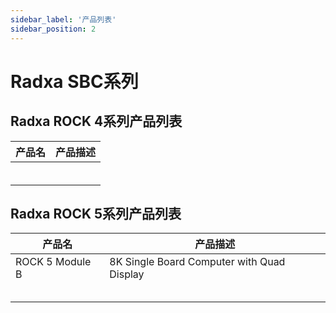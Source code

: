 ```yaml
---
sidebar_label: '产品列表'
sidebar_position: 2
---
```

# Radxa SBC系列

## Radxa ROCK 4系列产品列表

| 产品名 | 产品描述 |
|-----|------|
|     |      |
|     |      |
|     |      |
|     |      |
|     |      |
|     |      |

## Radxa ROCK 5系列产品列表

| 产品名 | 产品描述 |
|-----|------|
|   ROCK 5 Module B  | 8K Single Board Computer with Quad Display |
|     |      |
|     |      |
|     |      |
|     |      |
|     |      |

